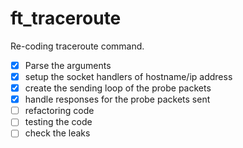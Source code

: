# ft_traceroute
Re-coding traceroute command.

- [x] Parse the arguments
- [x] setup the socket handlers of hostname/ip address
- [x] create the sending loop of the probe packets
- [x] handle responses for the probe packets sent
- [ ] refactoring code
- [ ] testing the code
- [ ] check the leaks
